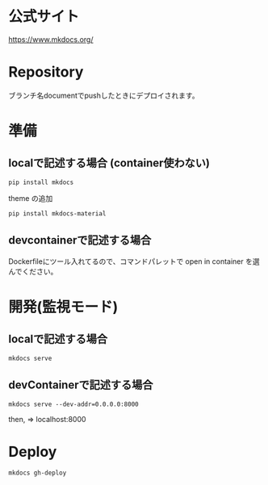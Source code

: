 # 公式サイト

https://www.mkdocs.org/


# Repository

ブランチ名documentでpushしたときにデプロイされます。

# 準備
## localで記述する場合 (container使わない)

```
pip install mkdocs 
```
theme の追加

```
pip install mkdocs-material
```
## devcontainerで記述する場合

Dockerfileにツール入れてるので、コマンドパレットで open in container を選んでください。


# 開発(監視モード)

## localで記述する場合

```
mkdocs serve
```

## devContainerで記述する場合
```
mkdocs serve --dev-addr=0.0.0.0:8000
```

then, => localhost:8000

# Deploy 

```
mkdocs gh-deploy
```